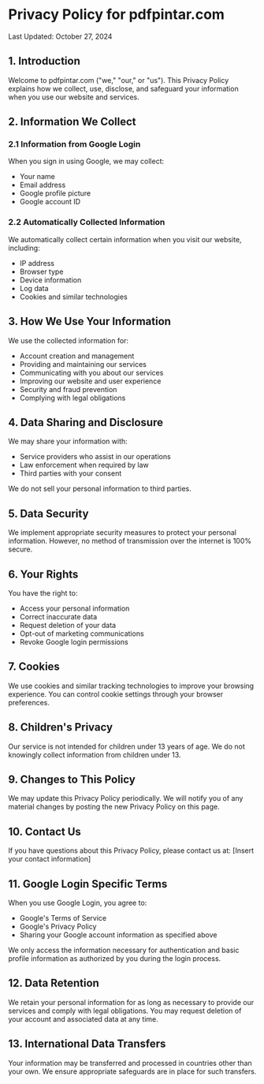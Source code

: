 # Privacy Policy for pdfpintar.com

Last Updated: October 27, 2024

## 1. Introduction

Welcome to pdfpintar.com ("we," "our," or "us"). This Privacy Policy explains how we collect, use, disclose, and safeguard your information when you use our website and services.

## 2. Information We Collect

### 2.1 Information from Google Login
When you sign in using Google, we may collect:
- Your name
- Email address
- Google profile picture
- Google account ID

### 2.2 Automatically Collected Information
We automatically collect certain information when you visit our website, including:
- IP address
- Browser type
- Device information
- Log data
- Cookies and similar technologies

## 3. How We Use Your Information

We use the collected information for:
- Account creation and management
- Providing and maintaining our services
- Communicating with you about our services
- Improving our website and user experience
- Security and fraud prevention
- Complying with legal obligations

## 4. Data Sharing and Disclosure

We may share your information with:
- Service providers who assist in our operations
- Law enforcement when required by law
- Third parties with your consent

We do not sell your personal information to third parties.

## 5. Data Security

We implement appropriate security measures to protect your personal information. However, no method of transmission over the internet is 100% secure.

## 6. Your Rights

You have the right to:
- Access your personal information
- Correct inaccurate data
- Request deletion of your data
- Opt-out of marketing communications
- Revoke Google login permissions

## 7. Cookies

We use cookies and similar tracking technologies to improve your browsing experience. You can control cookie settings through your browser preferences.

## 8. Children's Privacy

Our service is not intended for children under 13 years of age. We do not knowingly collect information from children under 13.

## 9. Changes to This Policy

We may update this Privacy Policy periodically. We will notify you of any material changes by posting the new Privacy Policy on this page.

## 10. Contact Us

If you have questions about this Privacy Policy, please contact us at:
[Insert your contact information]

## 11. Google Login Specific Terms

When you use Google Login, you agree to:
- Google's Terms of Service
- Google's Privacy Policy
- Sharing your Google account information as specified above

We only access the information necessary for authentication and basic profile information as authorized by you during the login process.

## 12. Data Retention

We retain your personal information for as long as necessary to provide our services and comply with legal obligations. You may request deletion of your account and associated data at any time.

## 13. International Data Transfers

Your information may be transferred and processed in countries other than your own. We ensure appropriate safeguards are in place for such transfers.